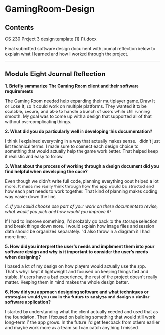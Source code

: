 # GamingRoom-Design

## Contents
CS 230 Project 3 design template (1) (1).docx


Final submitted software design document with journal reflection below to explain what I learned and how I worked through the project.

---

## Module Eight Journal Reflection

**1. Briefly summarize The Gaming Room client and their software requirements**

The Gaming Room needed help expanding their multiplayer game, Draw It or Lose It, so it could work on multiple platforms. They wanted it to be scalable, secure, and able to handle a bunch of users while still running smooth. My goal was to come up with a design that supported all of that without overcomplicating things.


**2. What did you do particularly well in developing this documentation?**

I think I explained everything in a way that actually makes sense. I didn't just list technical terms. I made sure to connect each design choice to something that would actually help the game work better. That helped keep it realistic and easy to follow.


**3. What about the process of working through a design document did you find helpful when developing the code?** 

Even though we didn't write full code, planning everything oout helped a lot more. It made me really think through how the app would be structed and how each part needs to work together. That kind of planning makes coding way easier down the line.


**4. If you could choose one part of your work on these documents to revise, what would you pick and how would you improve it*?* 

If I had to improve something, I'd probably go back to the storage selection and break things down more. I would explain how image files and session data should be organized separately. I'd also throw in a diagram if I had more time.


**5. How did you interpret the user’s needs and implement them into your software design and why is it important to consider the user’s needs when designing?** 

I based a lot of my design on how players would actually use the app. That's why I kept it lightweight and focused on keeping things fast and stable. If users have a bad experience, the rest of the project doesn't really matter. Keeping them in mind makes the whole design better.


**6. How did you approach designing software and what techniques or strategies would you use in the future to analyze and design a similar software application?**

I started by understanding what the client actually needed and used that as the foundation. Then I focused on building something that would still work long-term if the app grows. In the future I'd get feedback from others earlier and maybe work more as a team so I can catch anything I missed.
